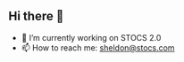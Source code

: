 ## Hi there 👋
- 🔭 I’m currently working on STOCS 2.0
- 📫 How to reach me: sheldon@stocs.com
<!--
**Scoopster001/Scoopster001** is a ✨ _special_ ✨ repository because its `README.md` (this file) appears on your GitHub profile.


